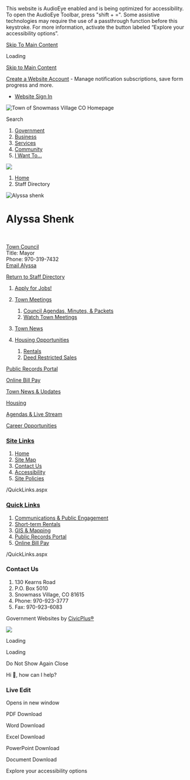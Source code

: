 This website is AudioEye enabled and is being optimized for accessibility. To open the AudioEye Toolbar, press "shift + =". Some assistive technologies may require the use of a passthrough function before this keystroke. For more information, activate the button labeled “Explore your accessibility options”.

[Skip To Main Content](https://www.tosv.com/directory.aspx?EID=108%2F)

Loading

[Skip to Main Content](https://www.tosv.com/directory.aspx?EID=108%2F)

[Create a Website Account](https://www.tosv.com/MyAccount/ProfileCreate) - Manage notification subscriptions, save form progress and more.   

- [Website Sign In](https://www.tosv.com/MyAccount)

![Town of Snowmass Village CO Homepage](https://www.tosv.com/ImageRepository/Document?documentID=5322)

Search

1. [Government](https://www.tosv.com/102/Government)
2. [Business](https://www.tosv.com/93/Business)
3. [Services](https://www.tosv.com/264/Services)
4. [Community](https://www.tosv.com/244/Community)
5. [I Want To...](https://www.tosv.com/195/I-Want-To)

<!--THE END-->

![](https://www.tosv.com/ImageRepository/Document?documentID=5323)

1. [Home](https://www.tosv.com)
2. Staff Directory

![Alyssa shenk](https://www.tosv.com/ImageRepository/Document?documentID=3684)

# Alyssa Shenk

 

[Town Council](https://www.tosv.com/Directory.aspx?DID=22)  
Title: Mayor  
Phone: 970-319-7432  
[Email Alyssa](mailto:ashenk@tosv.com)

[Return to Staff Directory](https://www.tosv.com/Directory.aspx)

1. [Apply for Jobs!](https://www.tosv.com/Jobs.aspx)
2. [Town Meetings](https://www.tosv.com/index.aspx?NID=192)
   
   1. [Council Agendas, Minutes, &amp; Packets](https://www.tosv.com/AgendaCenter/Snowmass-Village-Town-Council-Agendas-9)
   2. [Watch Town Meetings](https://www.tosv.com/index.aspx?NID=193)
3. [Town News](https://tosv.com/Index.aspx?NID=255)
4. [Housing Opportunities](https://www.tosv.com/index.aspx?nid=144)
   
   1. [Rentals](https://www.tosv.com/index.aspx?nid=321)
   2. [Deed Restricted Sales](https://www.tosv.com/index.aspx?NID=322)

[Public Records Portal](https://portal.laserfiche.com/Portal/Welcome.aspx?repo=r-b27e3aff)

[Online Bill Pay](https://www.tosv.com/325/Online-Bill-Pay)

[Town News &amp; Updates](https://www.tosv.com/255/News)

[Housing](https://www.tosv.com/143/Housing)

[Agendas &amp; Live Stream](https://www.tosv.com/193/Town-Meetings)

[Career Opportunities](https://www.tosv.com/537/Employment)

### [Site Links](https://www.tosv.com/QuickLinks.aspx?CID=94)

1. [Home](https://www.tosv.com)
2. [Site Map](https://www.tosv.com/sitemap)
3. [Contact Us](https://www.tosv.com/Directory.aspx)
4. [Accessibility](https://www.tosv.com/accessibility)
5. [Site Policies](https://www.tosv.com/328/Site-Policies)

/QuickLinks.aspx

### [Quick Links](https://www.tosv.com/QuickLinks.aspx?CID=119)

1. [Communications &amp; Public Engagement](https://www.tosv.com/182/Communications-Public-Engagement)
2. [Short-term Rentals](https://www.tosv.com/str)
3. [GIS &amp; Mapping](https://www.tosv.com/439/GIS-Mapping)
4. [Public Records Portal](https://docs.tosv.com/WebLink)
5. [Online Bill Pay](https://www.tosv.com/325/Online-Bill-Pay)

/QuickLinks.aspx

### Contact Us

1. 130 Kearns Road
2. P.O. Box 5010
3. Snowmass Village, CO 81615
4. Phone: 970-923-3777
5. Fax: 970-923-6083

<!--THE END-->

Government Websites by [CivicPlus®](https://connect.civicplus.com/referral)

![](https://www.tosv.com/ImageRepository/Document?documentID=5331)

Loading

Loading

Do Not Show Again Close

Hi 👋, how can I help?

### Live Edit

Opens in new window

PDF Download

Word Download

Excel Download

PowerPoint Download

Document Download

Explore your accessibility options
